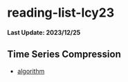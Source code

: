 # reading-list-lcy23

#### Last Update: 2023/12/25

## Time Series Compression
 - [algorithm](./ts_compression/algorithm.md)